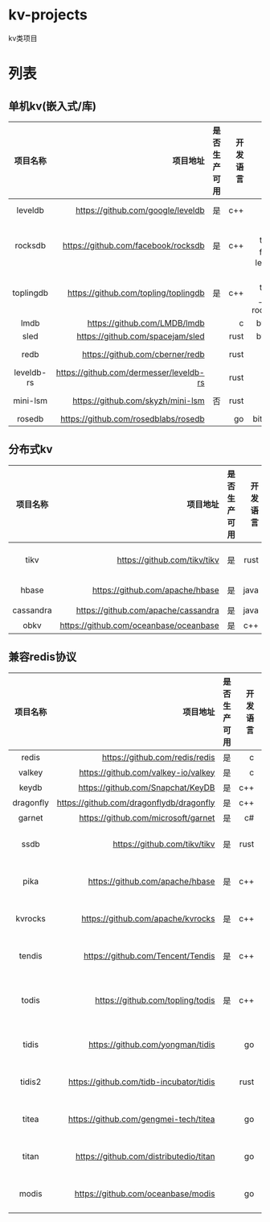 # kv-projects

kv类项目

# 列表

## 单机kv(嵌入式/库)

|    项目名称    |                                    项目地址 | 是否生产可用 | 开发语言 |                    说明 | 
|:----------:|----------------------------------------:|-------:|-----:|----------------------:|
|  leveldb   |       https://github.com/google/leveldb |      是 |  c++ |              lsm-tree |
|  rocksdb   |     https://github.com/facebook/rocksdb |      是 |  c++ | lsm-tree，fork自leveldb |
| toplingdb  |    https://github.com/topling/toplingdb |      是 |  c++ |   lsm-tree，上游为rocksdb |
|    lmdb    |            https://github.com/LMDB/lmdb |        |    c |                bwtree |
|    sled    |        https://github.com/spacejam/sled |        | rust |                bwtree |
|    redb    |         https://github.com/cberner/redb |        | rust |              lsm-tree |
| leveldb-rs | https://github.com/dermesser/leveldb-rs |        | rust |              lsm-tree |
|  mini-lsm  |       https://github.com/skyzh/mini-lsm |      否 | rust |              lsm-tree |
|   rosedb   |    https://github.com/rosedblabs/rosedb |        |   go |               bitmask |


## 分布式kv

|   项目名称    |                                   项目地址 | 是否生产可用 | 开发语言 |               说明 |
|:---------:|---------------------------------------:|-------:|-----:|-----------------:|
|   tikv    |           https://github.com/tikv/tikv |      是 | rust | 基于rocksdb + raft |
|   hbase   |        https://github.com/apache/hbase |      是 | java |           基于hdfs |
| cassandra |    https://github.com/apache/cassandra |      是 | java |                  |
|   obkv    | https://github.com/oceanbase/oceanbase |      是 |  c++ |                  |

## 兼容redis协议

|   项目名称    |                                     项目地址 | 是否生产可用 | 开发语言 |                             说明 |
|:---------:|-----------------------------------------:|-------:|-----:|-------------------------------:|
|   redis   |           https://github.com/redis/redis |      是 |    c |                          redis |
|  valkey   |      https://github.com/valkey-io/valkey |      是 |    c |                     fork自redis |
|   keydb   |        https://github.com/Snapchat/KeyDB |      是 |  c++ |                       多线程redis |
| dragonfly | https://github.com/dragonflydb/dragonfly |      是 |  c++ |                       多线程redis |
|  garnet   |      https://github.com/microsoft/garnet |      是 |   c# |                                |
|   ssdb    |             https://github.com/tikv/tikv |      是 | rust |             磁盘型redis，基于leveldb |
|   pika    |          https://github.com/apache/hbase |      是 |  c++ |             磁盘型redis，基于rocksdb |
|  kvrocks  |        https://github.com/apache/kvrocks |      是 |  c++ |             磁盘型redis，基于rocksdb |
|  tendis   |        https://github.com/Tencent/Tendis |      是 |  c++ |             磁盘型redis，基于rocksdb |
|   todis   |         https://github.com/topling/todis |      是 |  c++ | 磁盘型redis，基于toplingdb，fork自pika |
|   tidis   |         https://github.com/yongman/tidis |        |   go |                磁盘型redis，基于tikv |
|  tidis2   |  https://github.com/tidb-incubator/tidis |        | rust |                磁盘型redis，基于tikv |
|   titea   |    https://github.com/gengmei-tech/titea |        |   go |                磁盘型redis，基于tikv |
|   titan   |   https://github.com/distributedio/titan |        |   go |                磁盘型redis，基于tikv |
|   modis   |       https://github.com/oceanbase/modis |        |   go |                磁盘型redis，基于obkv |
